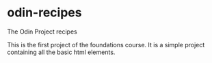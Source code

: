 # odin-recipes
The Odin Project recipes

This is the first project of the foundations course. It is a simple project containing all the basic html elements.